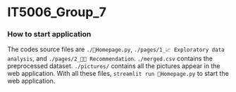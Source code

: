 # IT5006_Group_7

### How to start application
The codes source files are `./👋Homepage.py`, `./pages/1_📈 Exploratory data analysis`, and `./pages/2_🧑‍💻 Recommendation`.
`./merged.csv` contains the preprocessed dataset. `./pictures/` contains all the pictures appear in the web application. 
With all these files, `streamlit run 👋Homepage.py` to start the web application.
